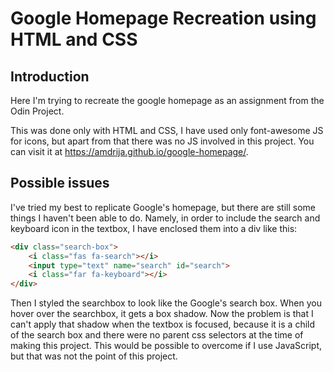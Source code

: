 # Google Homepage Recreation using HTML and CSS

## Introduction
Here I'm trying to recreate the google homepage as an assignment from the Odin Project. 

This was done only with HTML and CSS, I have used only font-awesome JS for icons, but apart from that there was no JS involved in this project. You can visit it at https://amdrija.github.io/google-homepage/.

## Possible issues

I've tried my best to replicate Google's homepage, but there are still some things I haven't been able to do. Namely, in order to include the search and keyboard icon in the textbox, I have enclosed them into a div like this:

```html
<div class="search-box">
    <i class="fas fa-search"></i>
    <input type="text" name="search" id="search">
    <i class="far fa-keyboard"></i>
</div>

```

Then I styled the searchbox to look like the Google's search box. When you hover over the searchbox, it gets a box shadow. Now the problem is that I can't apply that shadow when the textbox is focused, because it is a child of the search box and there were no parent css selectors at the time of making this project. This would be possible to overcome if I use JavaScript, but that was not the point of this project.

